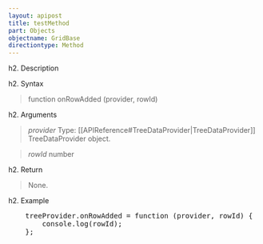 ```yaml
---
layout: apipost
title: testMethod
part: Objects
objectname: GridBase
directiontype: Method
---
```


h2. Description

> 

h2. Syntax

> function onRowAdded (provider, rowId)

h2. Arguments

> *provider*
> Type: [[APIReference#TreeDataProvider|TreeDataProvider]]
> TreeDataProvider object.

> *rowId*
> number
> 

h2. Return

> None.

h2. Example

<pre type="code">
    treeProvider.onRowAdded = function (provider, rowId) {
        console.log(rowId);
    };
</pre>

